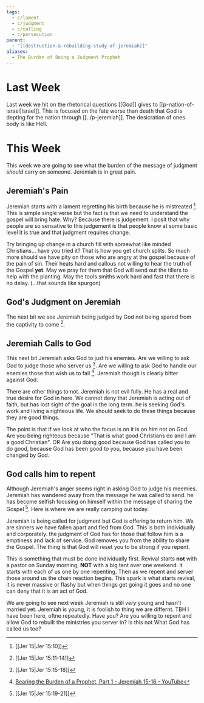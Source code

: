 ```yaml
---
tags:
  - c/lament
  - c/judgment
  - c/calling
  - c/persecution
parent:
  - "[[destruction-&-rebuilding-study-of-jeremiah]]"
aliases:
  - The Burden of Being a Judgment Prophet
---
```

# Last Week
Last week we hit on the rhetorical questions [[God]] gives to [[p-nation-of-israel|Israel]]. This is focused on the fate worse than death that God is depting for the nation through [[../p-jeremiah]]. The desicration of ones body is like Hell.
# This Week
This week we are going to see what the burden of the message of judgment *should* carry on someone. Jeremiah is in great pain.


## Jeremiah's Pain
Jeremiah starts with a lament regretting his birth because he is mistreated [^1]. This is simple single verse but the fact is that we need to understand the gospel will bring hate. Why? Because there is judgement. I posit that why people are so sensative to this judgement is that people know at some basic level it is true and that judgment requires change.

Try bringing up change in a church fill with somewhat like minded Christians... have you tried it? That is how you get church splits. So much more should we have pity on those who are angry at the gospel because of the pain of sin. Their heats hard and callous not willing to hear the truth of the Gospel **yet**. May we pray for them that God will send out the tillers to help with the planting. May the tools smiths work hard and fast that there is no delay. (...that sounds like spurgon)

## God's Judgment on Jeremiah
The next bit we see Jeremiah being judged by God not being spared from the captivity to come [^2].

## Jeremiah Calls to God
This next bit Jeremiah asks God to just his enemies. Are we willing to ask God to judge those who server us [^3]. Are we willing to ask God to handle our enemies those that wish us to fail [^4]. Jeremiah though is clearly bitter against God. 

There are other things to not. Jeremiah is not evil fully. He has a real and true desire for God in here. We cannot deny that Jeremiah is acting out of faith, but has lost sight of the goal in the long term. he is seeking God's work and living a righteous life. We should seek to do these things because they are good things.

The point is that if we look at who the focus is on it is on *him* not on God. Are you being righteous because "That is what good Christians do and I am a good Christian". OR Are you doing good because God has called you to do good, because God has been good to you, because you have been changed by God.

## God calls him to repent
Although Jeremiah's anger seems right in asking God to judge his meemies. Jeremiah has wandered away from the message he was called to send. he has become selfish focusing on himself within the message of sharing the Gospel [^5]. Here is where we are really camping out today.

Jeremiah is being called for judgment but God is offering to return him. We are sinners we have fallen apart and fled from God. This is both individually and corporately. the judgment of God has for those that follow him is a emptiness and lack of service. God removes you from the ability to share the Gospel. The thing is that God will reset you to be strong if you repent.

This is something that must be done individually first. Revival starts **not** with a pastor on Sunday morning, **NOT** with a big tent over one weekend. it starts with each of us one by one repenting. Then as we repent and server those around us the chain reaction begins. This spark is what starts revival, it is never massive or flashy but when things get going it goes and no one can deny that it is an act of God.


We are going to see next week Jeremiah is still *very* young and hasn't married yet. Jeremiah is young, it is foolish to thing we are differnt. TBH I have been here, oftne repeatedly. Have you? Are you willing to repent and allow God to rebuilt the ministries you server in? Is this not What God has called us too?



[^guzik]: [Study Guide for Jeremiah 15 by David Guzik](https://www.blueletterbible.org/comm/guzik_david/study-guide/jeremiah/jeremiah-15.cfm)
[^garner-howes]: [Jeremiah 15 - Garner-Howes Baptist Commentary - Bible Commentaries - StudyLight.org](https://www.studylight.org/commentaries/eng/ghb/jeremiah-15.html)
[^matthew-poole]: [Jeremiah 15 Matthew Poole's Commentary](https://biblehub.com/commentaries/poole/jeremiah/15.htm)
[^ellicott]: [Jeremiah 15 Ellicott's Commentary for English Readers](https://biblehub.com/commentaries/ellicott/jeremiah/15.htm)
[^john-gill]: [Jeremiah 15 Commentary - John Gill's Exposition of the Bible](https://www.biblestudytools.com/commentaries/gills-exposition-of-the-bible/jeremiah-15/)
[^matthew-henry]: [Jeremiah 15 Commentary - Matthew Henry Commentary on the Whole Bible (Complete)](https://www.biblestudytools.com/commentaries/matthew-henry-complete/jeremiah/15.html)
[^enduring-word]: [Enduring Word Bible Commentary Jeremiah Chapter 15](https://enduringword.com/bible-commentary/jeremiah-15/)

[^1]: [[Jer 15|Jer 15:10]]

[^2]: [[Jer 15|Jer 15:11-14]] 

[^3]: [[Jer 15|Jer 15:15-18]]

[^4]: [Bearing the Burden of a Prophet, Part 1 - Jeremiah 15-16 - YouTube](https://www.youtube.com/watch?v=flafePNgfks)

[^5]: [[Jer 15|Jer 15:19-21]]
